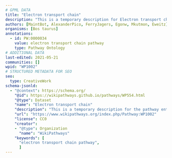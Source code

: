 ```yaml
---
# GPML DATA
title: "Electron transport chain"
description: "This is a temporary description for Electron transport chain"
authors: [MaintBot, AlexanderPico, FerryJagers, Egonw, Mkutmon, Eweitz]
organisms: [Bos taurus]
annotations:
  - id: PW:0000034
    value: electron transport chain pathway
    type: Pathway Ontology
# ADDITIONAL DATA
last-edited: 2021-05-21
communities: []
wpid: "WP1002"
# STRUCTURED METADATA FOR SEO
seo:
  type: CreativeWork
schema-jsonld:
  - "@context": https://schema.org/
    "@id": https://wikipathways.github.io/pathways/WP554.html
    "@type": Dataset
    "name": "Electron transport chain"
    "description": "This is a temporary description for the pathway entitled: Electron transport chain"
    "url": "https://www.wikipathways.org/index.php/Pathway:WP1002"
    "license": CC0
    "creator":
    - "@type": Organization
      "name": "WikiPathways"
    "keywords": [
      "electron transport chain pathway",
      ]
---
```


